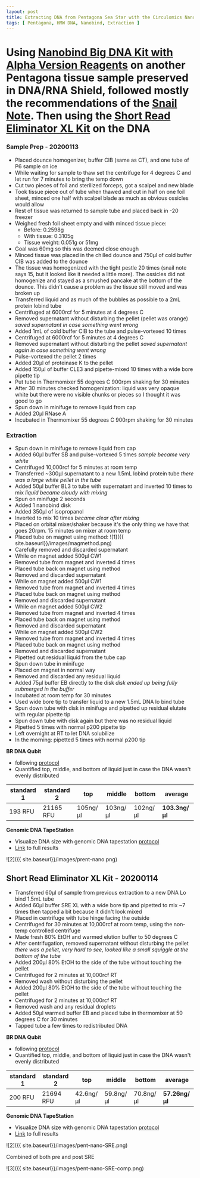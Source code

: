 ```yaml
---
layout: post
title: Extracting DNA from Pentagona Sea Star with the Circulomics Nanobind HMW Kit and Using Short Read Eliminator XL
tags: [ Pentagona, HMW DNA, Nanobind, Extraction ]
---
```


# Using [Nanobind Big DNA Kit with Alpha Version Reagents](https://www.circulomics.com/store/Nanobind-Tissue-Big-DNA-Kit-p129187130) on another Pentagona tissue sample preserved in DNA/RNA Shield, followed mostly the recommendations of the [Snail Note](https://15a13b02-7dac-4315-baa5-b3ced1ea969d.filesusr.com/ugd/5518db_49ee69b3459c44abab7f7287e8da499e.pdf?index=true). Then using the [Short Read Eliminator XL Kit](https://www.circulomics.com/store/Short-Read-Eliminator-XL-p138401730) on the DNA

### Sample Prep - 20200113

- Placed dounce homogenizer, buffer CIB (same as CT), and one tube of P6 sample on ice
- While waiting for sample to thaw set the centrifuge for 4 degrees C and let run for 7 minutes to bring the temp down
- Cut two pieces of foil and sterilized forceps, got a scalpel and new blade
- Took tissue piece out of tube when thawed and cut in half on one foil sheet, minced one half with scalpel blade as much as obvious ossicles would allow
- Rest of tissue was returned to sample tube and placed back in -20 freezer
- Weighed fresh foil sheet empty and with minced tissue piece:
  - Before: 0.2598g
  - With tissue: 0.3105g
  - Tissue weight: 0.051g or 51mg
- Goal was 60mg so this was deemed close enough
- Minced tissue was placed in the chilled dounce and 750µl of  cold buffer CIB was added to the dounce
- The tissue was homogenized with the tight pestle 20 times (snail note says 15, but it looked like it needed a little more). The ossicles did not homogenize and stayed as a smushed pancake at the bottom of the dounce. This didn't cause a problem as the tissue still moved and was broken up
- Transferred liquid and as much of the bubbles as possible to a 2mL protein lobind tube
- Centrifuged at 6000rcf for 5 minutes at 4 degrees C
- Removed supernatant without disturbing the pellet (pellet was orange) _saved supernatant in case something went wrong_
- Added 1mL of cold buffer CIB to the tube and pulse-vortexed 10 times
- Centrifuged at 6000rcf for 5 minutes at 4 degrees C
- Removed supernatant without disturbing the pellet _saved supernatant again in case something went wrong_
- Pulse-vortexed the pellet 2 times
- Added 20µl of proteinase K to the pellet
- Added 150µl of buffer CLE3 and pipette-mixed 10 times with a wide bore pipette tip
- Put tube in Thermomixer 55 degrees C 900rpm shaking for 30 minutes
- After 30 minutes checked homogenization: liquid was very opaque white but there were no visible chunks or pieces so I thought it was good to go
- Spun down in minifuge to remove liquid from cap
- Added 20µl RNase A
- Incubated in Thermomixer 55 degrees C 900rpm shaking for 30 minutes

### Extraction

- Spun down in minifuge to remove liquid from cap
- Added 60µl buffer SB and pulse-vortexed 5 times _sample became very white_
- Centrifuged 10,000rcf for 5 minutes at room temp
- Transferred ~300µl supernatant to a new 1.5mL lobind protein tube _there was a large white pellet in the tube_
- Added 50µl buffer BL3 to tube with supernatant and inverted 10 times to mix _liquid became cloudy with mixing_
- Spun on minifuge 2 seconds
- Added 1 nanobind disk
- Added 350µl of isopropanol
- Inverted to mix 10 times _became clear after mixing_
- Placed on orbital mixer/shaker because it's the only thing we have that goes 20rpm. 15 minutes on mixer at room temp
- Placed tube on magnet using method:
![1]({{ site.baseurl}}/images/magmethod.png)
- Carefully removed and discarded supernatant
- While on magnet added 500µl CW1
- Removed tube from magnet and inverted 4 times
- Placed tube back on magnet using method
- Removed and discarded supernatant
- While on magnet added 500µl CW1
- Removed tube from magnet and inverted 4 times
- Placed tube back on magnet using method
- Removed and discarded supernatant
- While on magnet added 500µl CW2
- Removed tube from magnet and inverted 4 times
- Placed tube back on magnet using method
- Removed and discarded supernatant
- While on magnet added 500µl CW2
- Removed tube from magnet and inverted 4 times
- Placed tube back on magnet using method
- Removed and discarded supernatant
- Pipetted out residual liquid from the tube cap
- Spun down tube in minifuge
- Placed on magnet in normal way
- Removed and discarded any residual liquid
- Added 75µl buffer EB directly to the disk _disk ended up being fully submerged in the buffer_
- Incubated at room temp for 30 minutes
- Used wide bore tip to transfer liquid to a new 1.5mL DNA lo bind tube
- Spun down tube with disk in minifuge and pipetted up residual elutate with regular pipette tip
- Spun down tube with disk again but there was no residual liquid
- Pipetted 5 times with normal p200 pipette tip
- Left overnight at RT to let DNA solubilize
- In the morning: pipetted 5 times with normal p200 tip

**BR DNA Qubit**

- following [protocol](https://meschedl.github.io/MES_Puritz_Lab_Notebook/2019-03-02/Qubit-Protocol)
- Quantified top, middle, and bottom of liquid just in case the DNA wasn't evenly distributed

|standard 1|standard 2|top|middle|bottom|average|
|---|---|---|---|---|---|
|193 RFU|21165 RFU|105ng/μl|103ng/μl|102ng/μl|**103.3ng/μl**|

**Genomic DNA TapeStation**

- Visualize DNA size with genomic DNA tapestation [protocol](https://meschedl.github.io/MESPutnam_Open_Lab_Notebook/DNA-Tapestation/)
- [Link](https://drive.google.com/open?id=1h3Xl0JqkNz0BrQ3ZsJmRSlHZLZqdWeAG) to full results

![2]({{ site.baseurl}}/images/prent-nano.png)


## Short Read Eliminator XL Kit - 20200114

- Transferred 60µl of sample from previous extraction to a new DNA Lo bind 1.5mL tube
- Added 60µl buffer SRE XL with a wide bore tip and pipetted to mix ~7 times then tapped a bit because it didn't look mixed
- Placed in centrifuge with tube hinge facing the outside
- Centrifuged for 30 minutes at 10,000rcf at room temp, using the non-temp controlled centrifuge
- Made fresh 80% EtOH and warmed elution buffer to 50 degrees C
- After centrifugation, removed supernatant without disturbing the pellet _there was a pellet, very hard to see, looked like a small squiggle at the bottom of the tube_
- Added 200µl 80% EtOH to the side of the tube without touching the pellet
- Centrifuged for 2 minutes at 10,000rcf RT
- Removed wash without disturbing the pellet
- Added 200µl 80% EtOH to the side of the tube without touching the pellet
- Centrifuged for 2 minutes at 10,000rcf RT
- Removed wash and any residual droplets
- Added 50µl warmed buffer EB and placed tube in thermomixer at 50 degrees C for 30 minutes
- Tapped tube a few times to redistributed DNA

**BR DNA Qubit**

- following [protocol](https://meschedl.github.io/MES_Puritz_Lab_Notebook/2019-03-02/Qubit-Protocol)
- Quantified top, middle, and bottom of liquid just in case the DNA wasn't evenly distributed

|standard 1|standard 2|top|middle|bottom|average|
|---|---|---|---|---|---|
|200 RFU|21694 RFU|42.6ng/μl|59.8ng/μl|70.8ng/μl|**57.26ng/μl**|

**Genomic DNA TapeStation**

- Visualize DNA size with genomic DNA tapestation [protocol](https://meschedl.github.io/MESPutnam_Open_Lab_Notebook/DNA-Tapestation/)
- [Link](https://drive.google.com/open?id=1OTvYT1H6-kd1DdZR1YDMTIAnSK_hgI9Z) to full results

![2]({{ site.baseurl}}/images/pent-nano-SRE.png)

Combined of both pre and post SRE

![3]({{ site.baseurl}}/images/pent-nano-SRE-comp.png)
